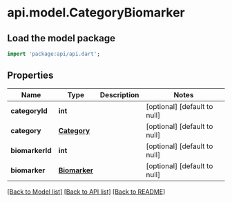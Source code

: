 # api.model.CategoryBiomarker

## Load the model package
```dart
import 'package:api/api.dart';
```

## Properties
Name | Type | Description | Notes
------------ | ------------- | ------------- | -------------
**categoryId** | **int** |  | [optional] [default to null]
**category** | [**Category**](Category.md) |  | [optional] [default to null]
**biomarkerId** | **int** |  | [optional] [default to null]
**biomarker** | [**Biomarker**](Biomarker.md) |  | [optional] [default to null]

[[Back to Model list]](../README.md#documentation-for-models) [[Back to API list]](../README.md#documentation-for-api-endpoints) [[Back to README]](../README.md)



